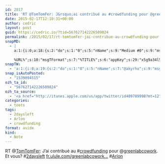 ```yaml
---
id: 2817
title: 'RT @TomTomFer: J&rsquo;ai contribué au #crowdfunding pour @greenlabcowork. Et vous? #2daysleft fr.ulule.com/greenlabcowork… #Arlon'
date: 2015-02-17T12:10:31+00:00
author: cedric
layout: post
guid: https://cedric.io/?tid=567627142226509824
permalink: /2015/02/17/rt-tomtomfer-jai-contribue-au-crowdfunding-pour-greenlabcowork-et-vous-2daysleft-fr-ulule-com-greenlabcowork-arlon/
snapMD:
  - |
    a:1:{i:0;a:18:{s:2:"do";s:1:"0";s:5:"nName";s:9:"Medium #0";s:9:"msgFormat";s:19:"%FULLTEXT%
    
    %URL%";s:10:"msgTFormat";s:7:"%TITLE%";s:6:"appKey";s:29:"x5g9a34l5z294i5y2q284e4g54454";s:6:"appSec";s:85:"d3h0a44e4s2b4i5u2r234m5f5b4v2l5q2a444h574347464a454x2w20374447494c484b4w2c464f5u2d4z2";s:8:"inclTags";s:1:"1";s:7:"fltrsOn";i:0;s:5:"fltrs";a:0:{}s:7:"proxyOn";i:0;s:7:"useSURL";i:0;s:1:"v";i:350;s:4:"publ";s:1:"0";s:11:"accessToken";s:65:"2353413aa5437433e5648ccf74a16119308317c52d1a24d8ed99f26add037528a";s:12:"appAppUserID";s:65:"104b21fd8da79171a6e7bf800d03b4b761204f242935e05d2d86850a6b1635f77";s:14:"appAppUserName";s:26:"Cédric Bousmanne (akyrho)";s:13:"appAppUserURL";s:26:"https://medium.com/@akyrho";s:7:"pubList";a:0:{}}}
snapTW:
  - 'a:1:{i:0;a:19:{s:2:"do";s:1:"0";s:5:"nName";s:7:"@akyrho";s:9:"msgFormat";s:26:"%TITLE%. %EXCERPT% - %URL%";s:6:"appKey";s:55:"x5g9a8325v2y475r3c4m48584n53446p423r3r5u3e356j5j3k4r2p3";s:6:"appSec";s:105:"d3h0a94o46415u594v3q5l5n5l4r4x474x4j484o473u4i5w2m4k494z2k344n306n5r3l5v2s554p4n3p3k45495c3z4v4d3m3u5w525";s:7:"fltrsOn";i:0;s:5:"fltrs";a:0:{}s:7:"proxyOn";i:0;s:7:"useSURL";i:0;s:1:"v";i:350;s:5:"twURL";s:25:"http://twitter.com/akyrho";s:11:"accessToken";s:50:"6678782-Eyg60SCeh7762DEIsYtTPD5GVeOuSN8ATMdF2Lpppe";s:14:"accessTokenSec";s:45:"PgGDCbcYLJnR5esZjY9ID72A33mUNCYnQwaQTBsojSJNa";s:5:"tw140";i:0;s:10:"riComments";s:1:"1";s:11:"riCommentsM";s:1:"1";s:12:"riCommentsAA";s:1:"1";s:8:"attchImg";s:1:"1";s:9:"wpImgSize";s:4:"full";}}'
snap_isAutoPosted:
  - "1539094515"
ozh_ta_id:
  - "567627142226509824"
ozh_ta_source:
  - '<a href="http://itunes.apple.com/us/app/twitter/id409789998?mt=12" rel="nofollow">Twitter for Mac</a>'
categories:
  - toots
tags:
  - 2daysleft
  - Arlon
  - crowdfunding
format: aside
kind:
  - Note
---
```

RT <span class="username username_linked">@<a href="https://twitter.com/TomTomFer" title="Thomas Fernémont">TomTomFer</a></span>: J&rsquo;ai contribué au <span class="hashtag hashtag_local">#<a href="https://cedric.io/tag/crowdfunding/">crowdfunding</a> pour <span class="username username_linked">@<a href="https://twitter.com/greenlabcowork" title="Greenlab Coworking">greenlabcowork</a></span>. Et vous? <span class="hashtag hashtag_local">#<a href="https://cedric.io/tag/2daysleft/">2daysleft</a> <a href="http://fr.ulule.com/greenlabcoworking-arlon/" title="http://fr.ulule.com/greenlabcoworking-arlon/" class="link link_untco">fr.ulule.com/greenlabcowork…</a> <span class="hashtag hashtag_local">#<a href="https://cedric.io/tag/arlon/">Arlon</a></p>